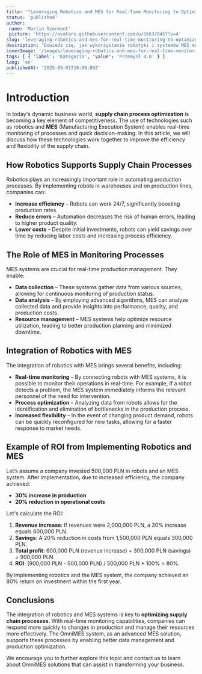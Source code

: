 ```yaml
---
title: '"Leveraging Robotics and MES for Real-Time Monitoring to Optimize Supply Chain Processes"'
status: 'published'
author:
 name: 'Martin Szerment'
 picture: 'https://avatars.githubusercontent.com/u/166378457?v=4'
slug: 'leveraging-robotics-and-mes-for-real-time-monitoring-to-optimize-supply-chain-processes'
description: 'Dowiedz się, jak wykorzystanie robotyki i systemów MES może zoptymalizować procesy łańcucha dostaw w czasie rzeczywistym.'
coverImage: '/images/leveraging-robotics-and-mes-for-real-time-monitoring-to-optimize-supply-chain-processes.png'
tags: [ { 'label': 'Kategoria', 'value': 'Przemysł 4.0' } ]
lang: 'en'
publishedAt: '2025-09-01T10:00:00Z'
---
```

# Introduction

In today's dynamic business world, **supply chain process optimization** is becoming a key element of competitiveness. The use of technologies such as robotics and **MES** (Manufacturing Execution System) enables real-time monitoring of processes and quick decision-making. In this article, we will discuss how these technologies work together to improve the efficiency and flexibility of the supply chain.

## How Robotics Supports Supply Chain Processes

Robotics plays an increasingly important role in automating production processes. By implementing robots in warehouses and on production lines, companies can:

- **Increase efficiency** – Robots can work 24/7, significantly boosting production rates.
- **Reduce errors** – Automation decreases the risk of human errors, leading to higher product quality.
- **Lower costs** – Despite initial investments, robots can yield savings over time by reducing labor costs and increasing process efficiency.

## The Role of MES in Monitoring Processes

MES systems are crucial for real-time production management. They enable:

- **Data collection** – These systems gather data from various sources, allowing for continuous monitoring of production status.
- **Data analysis** – By employing advanced algorithms, MES can analyze collected data and provide insights into performance, quality, and production costs.
- **Resource management** – MES systems help optimize resource utilization, leading to better production planning and minimized downtime.

## Integration of Robotics with MES

The integration of robotics with MES brings several benefits, including:

- **Real-time monitoring** – By connecting robots with MES systems, it is possible to monitor their operations in real-time. For example, if a robot detects a problem, the MES system immediately informs the relevant personnel of the need for intervention.
- **Process optimization** – Analyzing data from robots allows for the identification and elimination of bottlenecks in the production process.
- **Increased flexibility** – In the event of changing product demand, robots can be quickly reconfigured for new tasks, allowing for a faster response to market needs.

## Example of ROI from Implementing Robotics and MES

Let’s assume a company invested 500,000 PLN in robots and an MES system. After implementation, due to increased efficiency, the company achieved:

- **30% increase in production**
- **20% reduction in operational costs**

Let's calculate the ROI:

1. **Revenue increase**: If revenues were 2,000,000 PLN, a 30% increase equals 600,000 PLN.
2. **Savings**: A 20% reduction in costs from 1,500,000 PLN equals 300,000 PLN.
3. **Total profit**: 600,000 PLN (revenue increase) + 300,000 PLN (savings) = 900,000 PLN.
4. **ROI**: (900,000 PLN - 500,000 PLN) / 500,000 PLN * 100% = 80%.

By implementing robotics and the MES system, the company achieved an 80% return on investment within the first year.

## Conclusions

The integration of robotics and MES systems is key to **optimizing supply chain processes**. With real-time monitoring capabilities, companies can respond more quickly to changes in production and manage their resources more effectively. The OmniMES system, as an advanced MES solution, supports these processes by enabling better data management and production optimization.

We encourage you to further explore this topic and contact us to learn about OmniMES solutions that can assist in transforming your business.
